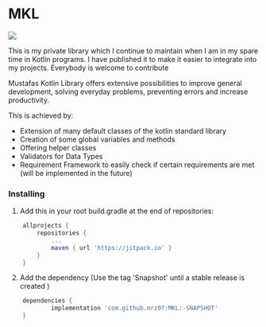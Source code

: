 # MKL

[![](https://jitpack.io/v/mrz07/MKL.svg)](https://jitpack.io/#mrz07/MKL)

This is my private library which I continue to maintain when I am in my spare time in Kotlin programs. I have published
it to make it easier to integrate into my projects. Everybody is welcome to contribute

Mustafas Kotlin Library offers extensive possibilities to improve general development, solving everyday problems,
preventing errors and increase productivity.

This is achieved by:

- Extension of many default classes of the kotlin standard library
- Creation of some global variables and methods
- Offering helper classes
- Validators for Data Types
- Requirement Framework to easily check if certain requirements are met (will be implemented in the future)

### Installing

1. Add this in your root build.gradle at the end of repositories:

```gradle
	allprojects {
		repositories {
			...
			maven { url 'https://jitpack.io' }
		}
	}
```

2. Add the dependency (Use the tag 'Snapshot' until a stable release is created )

```gradle
	dependencies {
	        implementation 'com.github.mrz07:MKL:-SNAPSHOT'
	}
